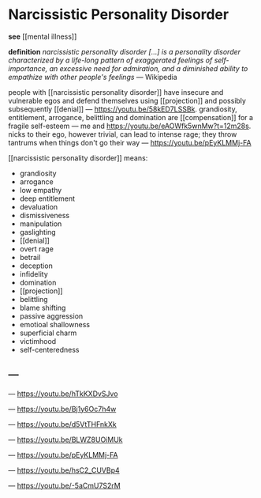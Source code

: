 # Narcissistic Personality Disorder

**see** [[mental illness]]

**definition** _narcissistic personality disorder [...] is a personality disorder characterized by a life-long pattern of exaggerated feelings of self-importance, an excessive need for admiration, and a diminished ability to empathize with other people's feelings_ &mdash; Wikipedia

people with [[narcissistic personality disorder]] have insecure and vulnerable egos and defend themselves using [[projection]] and possibly subsequently [[denial]] &mdash; <https://youtu.be/58kED7LSSBk>. grandiosity, entitlement, arrogance, belittling and domination are [[compensation]] for a fragile self-esteem &mdash; me and <https://youtu.be/eAOWfk5wnMw?t=12m28s>. nicks to their ego, however trivial, can lead to intense rage; they throw tantrums when things don't go their way &mdash; <https://youtu.be/pEyKLMMj-FA>

[[narcissistic personality disorder]] means:

- grandiosity
- arrogance
- low empathy
- deep entitlement
- devaluation
- dismissiveness
- manipulation
- gaslighting
- [[denial]]
- overt rage
- betrail
- deception
- infidelity
- domination
- [[projection]]
- belittling
- blame shifting
- passive aggression
- emotioal shallowness
- superficial charm
- victimhood
- self-centeredness

## &mdash;

&mdash; <https://youtu.be/hTkKXDvSJvo>

&mdash; <https://youtu.be/Bj1y6Oc7h4w>

&mdash; <https://youtu.be/d5VtTHFnkXk>

&mdash; <https://youtu.be/BLWZ8UOiMUk>

&mdash; <https://youtu.be/pEyKLMMj-FA>

&mdash; <https://youtu.be/hsC2_CUVBp4>

&mdash; <https://youtu.be/-5aCmU7S2rM>
